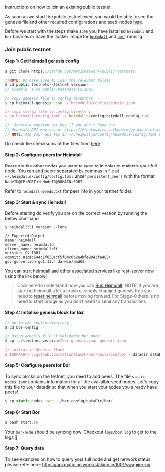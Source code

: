Instructions on how to join an existing public testnet.

As soon as we start the public testnet event you would be able to see the genesis file and other required configurations and seed-nodes [here](https://github.com/maticnetwork/public-testnets).

Before we start with the steps make sure you have installed `heimdall` and `bor` binaries or have the docker image for [`heimdall`](./heimdall/running-with-docker) and [`bor`](./bor/running-with-docker)) running.

### Join public testnet

#### Step 1: Get Heimdall genesis config

```js
$ git clone https://github.com/maticnetwork/public-testnets

//NOTE: Do make sure to join the relevant folder
$ cd public-testnets/<testnet version>
// Example: $ cd public-testnets/CS-1001

// copy genesis file to config directory
$ cp heimdall-genesis.json ~/.heimdalld/config/genesis.json

// copy config file to config directory
$ cp heimdall-config.toml ~/.heimdalld/config/heimdall-config.toml

//  Generate ropsten api key if you don't have one.
// Generate API key using: https://ethereumico.io/knowledge-base/infura-api-key-guide
// NOTE: Add your api key in ~/.heimdalld/config/heimdall-config.toml under the key "eth_RPC_URL"
```

Do check the checksums of the files from [here](https://github.com/maticnetwork/public-testnets)

#### Step 2: Configure peers for Heimdall

Peers are the other nodes you want to sync to in order to maintain your full node. You can add peers separated by commas in file at `~/.heimdalld/config/config.toml` under `persistent_peers` with the format `NodeID@IP:PORT` or `NodeID@DOMAIN:PORT`

Refer to `heimdall-seeds.txt` for peer info in your testnet folder.

#### Step 3: Start & sync Heimdall

Before starting do verify you are on the correct version by running the below command

```
$ heimdallcli version --long

// Expected Output
name: heimdall
server_name: heimdalld
client_name: heimdallcli
version: CS-1001
commit: 812ab544c1f658acf5f84c0b2e4bfe9943fa4854
go: go version go1.13.4 darwin/amd64
```

You can start heimdall and other associated services like [rest-server](https://docs.matic.network/staking/heimdall/run-heimdall/#run-rest-server) now using the link below!

> Click here to understand how you can [Run Heimdall](../heimdall/run-heimdall).
> NOTE: If you are starting heimdall after a crash or simply changed genesis files you need to [reset heimdall](../heimdall/run-heimdall/#reset-heimdall) before moving forward.
> For Stage-0 there is no need to start bridge as you don't need to send any transactions

#### Step 4: Initialise genesis block for Bor

```js
// go to bor-config directory
$ cd bor-config

// Using genesis file of validator bor node
$ cp ../<testnet version>/bor-genesis.json genesis.json

// initialize Genesis Block
$ $GOPATH/src/github.com/maticnetwork/bor/build/bin/bor --datadir dataDir init genesis.json

```

#### Step 5: Configure peers for Bor

To sync blocks on the testnet, you need to add peers. The file `static-nodes.json` contains information for all the availalble seed nodes. Let's copy this file to your datadir so that when you start your nodes you already have peers!

```js
$ cp static-nodes.json ../bor-config/dataDir/bor/
```

#### Step 6: Start Bor

```js
$ bash start.sh

```

Your `bor-node` should be syncing now! Checkout `logs/bor.log` to get to the logs 🤩

#### Step 7: Query data

To see examples on how to query your full node and get network status, please refer here: https://api.matic.network/staking/cs1001/swagger-ui/
